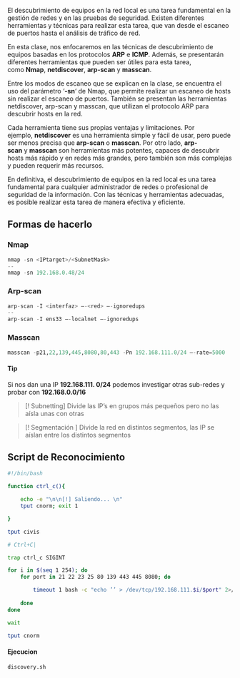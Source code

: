 El descubrimiento de equipos en la red local es una tarea fundamental en la gestión de redes y en las pruebas de seguridad. Existen diferentes herramientas y técnicas para realizar esta tarea, que van desde el escaneo de puertos hasta el análisis de tráfico de red.

En esta clase, nos enfocaremos en las técnicas de descubrimiento de equipos basadas en los protocolos **ARP** e **ICMP**. Además, se presentarán diferentes herramientas que pueden ser útiles para esta tarea, como **Nmap**, **netdiscover**, **arp-scan** y **masscan**.

Entre los modos de escaneo que se explican en la clase, se encuentra el uso del parámetro ‘**-sn**‘ de Nmap, que permite realizar un escaneo de hosts sin realizar el escaneo de puertos. También se presentan las herramientas netdiscover, arp-scan y masscan, que utilizan el protocolo ARP para descubrir hosts en la red.

Cada herramienta tiene sus propias ventajas y limitaciones. Por ejemplo, **netdiscover** es una herramienta simple y fácil de usar, pero puede ser menos precisa que **arp-scan** o **masscan**. Por otro lado, **arp-scan** y **masscan** son herramientas más potentes, capaces de descubrir hosts más rápido y en redes más grandes, pero también son más complejas y pueden requerir más recursos.

En definitiva, el descubrimiento de equipos en la red local es una tarea fundamental para cualquier administrador de redes o profesional de seguridad de la información. Con las técnicas y herramientas adecuadas, es posible realizar esta tarea de manera efectiva y eficiente.

## Formas de hacerlo
### Nmap
```Python
nmap -sn <IPtarget>/<SubnetMask>
--
nmap -sn 192.168.0.48/24
```
### Arp-scan
```python
arp-scan -I <interfaz> —-<red> —-ignoredups
--
arp-scan -I ens33 —-localnet —-ignoredups
```
### Masscan

```python
masscan -p21,22,139,445,8080,80,443 -Pn 192.168.111.0/24 —-rate=5000
````
#### Tip
Si nos dan una IP **192.168.111. 0/24** podemos investigar otras sub-redes y probar con **192.168.0.0/16**
>[! Subnetting]
>Divide las IP’s en grupos más pequeños pero no las aísla unas con otras

>[! Segmentación ]
>Divide la red en distintos segmentos, las IP se aíslan entre los distintos segmentos

## Script de Reconocimiento 
```bash
#!/bin/bash

function ctrl_c(){

	echo -e "\n\n[!] Saliendo... \n"
	tput cnorm; exit 1

}

tput civis

# Ctrl+C|

trap ctrl_c SIGINT

for i in $(seq 1 254); do
	for port in 21 22 23 25 80 139 443 445 8080; do

		timeout 1 bash -c "echo ’’ > /dev/tcp/192.168.111.$i/$port" 2>/dev/null && echo "[+] Host 192.168.111.$i - Port $port (OPEN)" & 
	
	done
done

wait

tput cnorm
```
#### Ejecucion
```bash
discovery.sh
```
